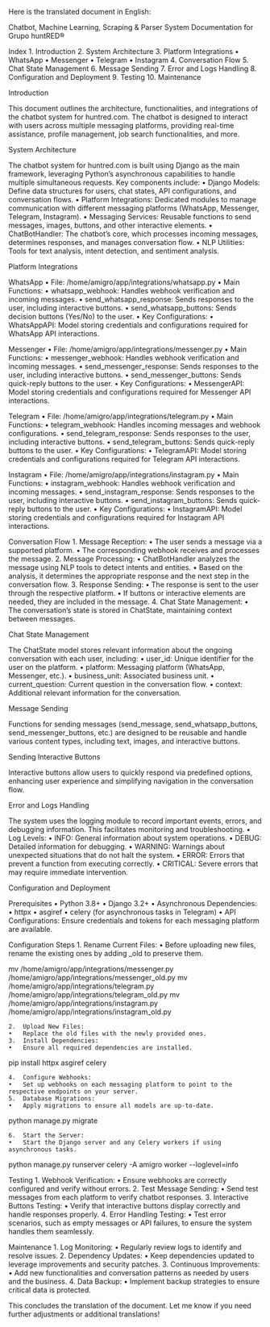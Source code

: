 Here is the translated document in English:

Chatbot, Machine Learning, Scraping & Parser System Documentation for Grupo huntRED®

Index
	1.	Introduction
	2.	System Architecture
	3.	Platform Integrations
	•	WhatsApp
	•	Messenger
	•	Telegram
	•	Instagram
	4.	Conversation Flow
	5.	Chat State Management
	6.	Message Sending
	7.	Error and Logs Handling
	8.	Configuration and Deployment
	9.	Testing
	10.	Maintenance

Introduction

This document outlines the architecture, functionalities, and integrations of the chatbot system for huntred.com. The chatbot is designed to interact with users across multiple messaging platforms, providing real-time assistance, profile management, job search functionalities, and more.

System Architecture

The chatbot system for huntred.com is built using Django as the main framework, leveraging Python’s asynchronous capabilities to handle multiple simultaneous requests. Key components include:
	•	Django Models: Define data structures for users, chat states, API configurations, and conversation flows.
	•	Platform Integrations: Dedicated modules to manage communication with different messaging platforms (WhatsApp, Messenger, Telegram, Instagram).
	•	Messaging Services: Reusable functions to send messages, images, buttons, and other interactive elements.
	•	ChatBotHandler: The chatbot’s core, which processes incoming messages, determines responses, and manages conversation flow.
	•	NLP Utilities: Tools for text analysis, intent detection, and sentiment analysis.

Platform Integrations

WhatsApp
	•	File: /home/amigro/app/integrations/whatsapp.py
	•	Main Functions:
	•	whatsapp_webhook: Handles webhook verification and incoming messages.
	•	send_whatsapp_response: Sends responses to the user, including interactive buttons.
	•	send_whatsapp_buttons: Sends decision buttons (Yes/No) to the user.
	•	Key Configurations:
	•	WhatsAppAPI: Model storing credentials and configurations required for WhatsApp API interactions.

Messenger
	•	File: /home/amigro/app/integrations/messenger.py
	•	Main Functions:
	•	messenger_webhook: Handles webhook verification and incoming messages.
	•	send_messenger_response: Sends responses to the user, including interactive buttons.
	•	send_messenger_buttons: Sends quick-reply buttons to the user.
	•	Key Configurations:
	•	MessengerAPI: Model storing credentials and configurations required for Messenger API interactions.

Telegram
	•	File: /home/amigro/app/integrations/telegram.py
	•	Main Functions:
	•	telegram_webhook: Handles incoming messages and webhook configurations.
	•	send_telegram_response: Sends responses to the user, including interactive buttons.
	•	send_telegram_buttons: Sends quick-reply buttons to the user.
	•	Key Configurations:
	•	TelegramAPI: Model storing credentials and configurations required for Telegram API interactions.

Instagram
	•	File: /home/amigro/app/integrations/instagram.py
	•	Main Functions:
	•	instagram_webhook: Handles webhook verification and incoming messages.
	•	send_instagram_response: Sends responses to the user, including interactive buttons.
	•	send_instagram_buttons: Sends quick-reply buttons to the user.
	•	Key Configurations:
	•	InstagramAPI: Model storing credentials and configurations required for Instagram API interactions.

Conversation Flow
	1.	Message Reception:
	•	The user sends a message via a supported platform.
	•	The corresponding webhook receives and processes the message.
	2.	Message Processing:
	•	ChatBotHandler analyzes the message using NLP tools to detect intents and entities.
	•	Based on the analysis, it determines the appropriate response and the next step in the conversation flow.
	3.	Response Sending:
	•	The response is sent to the user through the respective platform.
	•	If buttons or interactive elements are needed, they are included in the message.
	4.	Chat State Management:
	•	The conversation’s state is stored in ChatState, maintaining context between messages.

Chat State Management

The ChatState model stores relevant information about the ongoing conversation with each user, including:
	•	user_id: Unique identifier for the user on the platform.
	•	platform: Messaging platform (WhatsApp, Messenger, etc.).
	•	business_unit: Associated business unit.
	•	current_question: Current question in the conversation flow.
	•	context: Additional relevant information for the conversation.

Message Sending

Functions for sending messages (send_message, send_whatsapp_buttons, send_messenger_buttons, etc.) are designed to be reusable and handle various content types, including text, images, and interactive buttons.

Sending Interactive Buttons

Interactive buttons allow users to quickly respond via predefined options, enhancing user experience and simplifying navigation in the conversation flow.

Error and Logs Handling

The system uses the logging module to record important events, errors, and debugging information. This facilitates monitoring and troubleshooting.
	•	Log Levels:
	•	INFO: General information about system operations.
	•	DEBUG: Detailed information for debugging.
	•	WARNING: Warnings about unexpected situations that do not halt the system.
	•	ERROR: Errors that prevent a function from executing correctly.
	•	CRITICAL: Severe errors that may require immediate intervention.

Configuration and Deployment

Prerequisites
	•	Python 3.8+
	•	Django 3.2+
	•	Asynchronous Dependencies:
	•	httpx
	•	asgiref
	•	celery (for asynchronous tasks in Telegram)
	•	API Configurations: Ensure credentials and tokens for each messaging platform are available.

Configuration Steps
	1.	Rename Current Files:
	•	Before uploading new files, rename the existing ones by adding _old to preserve them.

mv /home/amigro/app/integrations/messenger.py /home/amigro/app/integrations/messenger_old.py
mv /home/amigro/app/integrations/telegram.py /home/amigro/app/integrations/telegram_old.py
mv /home/amigro/app/integrations/instagram.py /home/amigro/app/integrations/instagram_old.py


	2.	Upload New Files:
	•	Replace the old files with the newly provided ones.
	3.	Install Dependencies:
	•	Ensure all required dependencies are installed.

pip install httpx asgiref celery


	4.	Configure Webhooks:
	•	Set up webhooks on each messaging platform to point to the respective endpoints on your server.
	5.	Database Migrations:
	•	Apply migrations to ensure all models are up-to-date.

python manage.py migrate


	6.	Start the Server:
	•	Start the Django server and any Celery workers if using asynchronous tasks.

python manage.py runserver
celery -A amigro worker --loglevel=info



Testing
	1.	Webhook Verification:
	•	Ensure webhooks are correctly configured and verify without errors.
	2.	Test Message Sending:
	•	Send test messages from each platform to verify chatbot responses.
	3.	Interactive Buttons Testing:
	•	Verify that interactive buttons display correctly and handle responses properly.
	4.	Error Handling Testing:
	•	Test error scenarios, such as empty messages or API failures, to ensure the system handles them seamlessly.

Maintenance
	1.	Log Monitoring:
	•	Regularly review logs to identify and resolve issues.
	2.	Dependency Updates:
	•	Keep dependencies updated to leverage improvements and security patches.
	3.	Continuous Improvements:
	•	Add new functionalities and conversation patterns as needed by users and the business.
	4.	Data Backup:
	•	Implement backup strategies to ensure critical data is protected.

This concludes the translation of the document. Let me know if you need further adjustments or additional translations!
